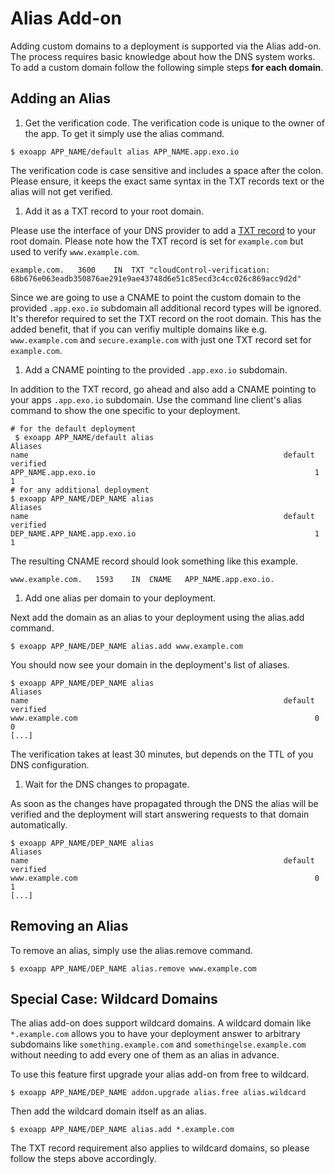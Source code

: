 # Alias Add-on

Adding custom domains to a deployment is supported via the Alias add-on. The process requires basic knowledge about how the DNS system works. To add a custom domain follow the following simple steps **for each domain**.

## Adding an Alias

 1. Get the verification code.
 The verification code is unique to the owner of the app. To get it simply use the alias command.

 ~~~
 $ exoapp APP_NAME/default alias APP_NAME.app.exo.io
 ~~~

 The verification code is case sensitive and includes a space after the colon. Please ensure, it keeps the exact same syntax in the TXT records text or the alias will not get verified.

 1. Add it as a TXT record to your root domain.

 Please use the interface of your DNS provider to add a [TXT record](http://de.wikipedia.org/wiki/TXT_Resource_Record) to your root domain. Please note how the TXT record is set for `example.com` but used to verify `www.example.com`.

 ~~~
 example.com.	3600	IN	TXT	"cloudControl-verification: 
 68b676e063eadb350876ae291e9ae43748d6e51c85ecd3c4cc026c869acc9d2d"
 ~~~

 Since we are going to use a CNAME to point the custom domain to the provided `.app.exo.io` subdomain all additional record types will be ignored. It's therefor required to set the TXT record on the root domain. This has the added benefit, that if you can verifiy multiple domains like e.g. `www.example.com` and `secure.example.com` with just one TXT record set for `example.com`.

 1. Add a CNAME pointing to the provided `.app.exo.io` subdomain.

 In addition to the TXT record, go ahead and also add a CNAME pointing to your apps `.app.exo.io` subdomain. Use the command line client's alias command to show the one specific to your deployment.

 ~~~
 # for the default deployment
  $ exoapp APP_NAME/default alias
 Aliases
 name                                                         default  verified
 APP_NAME.app.exo.io                                                 1        1
 # for any additional deployment
 $ exoapp APP_NAME/DEP_NAME alias
 Aliases
 name                                                         default  verified
 DEP_NAME.APP_NAME.app.exo.io                                        1        1
 ~~~

 The resulting CNAME record should look something like this example.

 ~~~
 www.example.com.	1593	IN	CNAME	APP_NAME.app.exo.io.
 ~~~

 1. Add one alias per domain to your deployment.

 Next add the domain as an alias to your deployment using the alias.add command.

 ~~~
 $ exoapp APP_NAME/DEP_NAME alias.add www.example.com
 ~~~

 You should now see your domain in the deployment's list of aliases.

 ~~~
 $ exoapp APP_NAME/DEP_NAME alias
 Aliases
 name                                                         default  verified
 www.example.com                                                     0        0
 [...]
 ~~~

 The verification takes at least 30 minutes, but depends on the TTL of you DNS configuration.

 1. Wait for the DNS changes to propagate.

 As soon as the changes have propagated through the DNS the alias will be verified and the deployment will start answering requests to that domain automatically.

 ~~~
 $ exoapp APP_NAME/DEP_NAME alias
 Aliases
 name                                                         default  verified
 www.example.com                                                     0        1
 [...]
 ~~~

## Removing an Alias

To remove an alias, simply use the alias.remove command.

~~~
$ exoapp APP_NAME/DEP_NAME alias.remove www.example.com
~~~

## Special Case: Wildcard Domains

The alias add-on does support wildcard domains. A wildcard domain like `*.example.com` allows you to have your deployment answer to arbitrary subdomains like `something.example.com` and `somethingelse.example.com` without needing to add every one of them as an alias in advance.

To use this feature first upgrade your alias add-on from free to wildcard.

~~~
$ exoapp APP_NAME/DEP_NAME addon.upgrade alias.free alias.wildcard
~~~

Then add the wildcard domain itself as an alias.

~~~
$ exoapp APP_NAME/DEP_NAME alias.add *.example.com
~~~

The TXT record requirement also applies to wildcard domains, so please follow the steps above accordingly.


